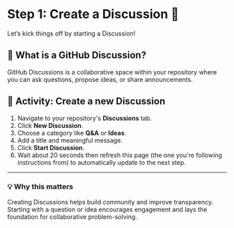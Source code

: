 <!--
  <<< Author notes: Step 1 >>>
  Choose 3-5 steps for your course.
  The first step is always the hardest, so pick something easy!
  Link to docs.github.com for further explanations.
  Encourage users to open new tabs for steps!
-->

# Step 1: Create a Discussion 💬

Let’s kick things off by starting a Discussion!

## 🧠 What is a GitHub Discussion?

GitHub Discussions is a collaborative space within your repository where you can ask questions, propose ideas, or share announcements.

## 💬 Activity: Create a new Discussion

1. Navigate to your repository's **Discussions** tab.
2. Click **New Discussion**.
3. Choose a category like **Q&A** or **Ideas**.
4. Add a title and meaningful message.
5. Click **Start Discussion**.
6. Wait about 20 seconds then refresh this page (the one you're following instructions from) to automatically update to the next step.

---

### 💡 Why this matters

Creating Discussions helps build community and improve transparency. Starting with a question or idea encourages engagement and lays the foundation for collaborative problem-solving.

